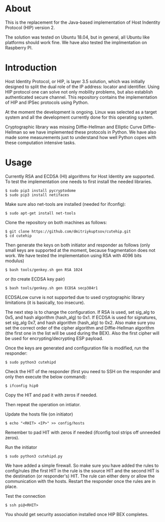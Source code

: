 # About

This is the replacement for the Java-based implementation of Host Indentity Protocol (HIP) version 2.

The solution was tested on Ubuntu 18.04, but in general, all Ubuntu like platforms should work fine.
We have also tested the implmentation on Raspberry PI.

# Introduction

Host Identity Protocol, or HIP, is layer 3.5 solution,
which was initially designed to split the dual role of the IP address: 
locator and identifier. Using HIP protocol one can solve not
only mobility problems, but also establish authenticated secure
channel. This repository contains the implementation of HIP and 
IPSec protocols using Python.

At the moment the development is ongoing. Linux was selected as a target system and all the 
development currently done for this operating system.

Cryptographic library was missing Diffie-Hellman and Elliptic Curve Diffie-Hellman so we 
have implemented these protocols in Python. We have also made some measurements just to
understand how well Python copes with these computation intensive tasks.

# Usage

Currently RSA and ECDSA (HI) algorithms for Host Identity are supported. To test the implementation one
needs to first install the needed libraries.

```
$ sudo pip3 install pycryptodome
$ sudo pip3 install netifaces
```

Make sure also net-tools are installed (needed for ifconfig):

```
$ sudo apt-get install net-tools
```
Clone the repository on both machines as follows:

```
$ git clone https://github.com/dmitriykuptsov/cutehip.git
$ cd cutehip
```

Then generate the keys on both initiator and responder as follows (only small keys are supported
at the moment, because fragmentation does not work. We have tested the implementation using RSA 
with 4096 bits modulus)

```
$ bash tools/genkey.sh gen RSA 1024
```

or (to create ECDSA key pair)
```
$ bash tools/genkey.sh gen ECDSA secp384r1
```

ECDSALow curve is not supported due to used cryptographic library limitations (it is basically, too insecure).

The next step is to change the configuration. If RSA is used, set sig_alg to 0x5, and hash 
algorithm (hash_alg) to 0x1. If ECDSA is used for signatures, set sig_alg 0x7, and hash
algorithm (hash_alg) to 0x2. Also make sure you set the correct order of the cipher algorithm
and Diffie-Hellman algorithm (the first one in the list will be used during the BEX). Also 
the first cipher will be used for encrypting/decrypting ESP payload.

Once the keys are generated and configuration file is modified, run the responder:

```
$ sudo python3 cutehipd
```

Check the HIT of the responder (first you need to SSH on the responder and only then execute the below command):

```
$ ifconfig hip0
```
Copy the HIT and pad it with zeros if needed.

Then repeat the operation on intiator.

Update the hosts file (on initiator)
```
$ echo "<RHIT> <IP>" >> config/hosts
```

Remember to pad HIT with zeros if needed (ifconfig tool strips off unneeded zeros).

Run the initiator
```
$ sudo python3 cutehipd.py
```

We have added a simple firewall. So make sure you have added the rules to config/rules (the first
HIT in the rule is the source HIT and the second HIT is the destination (or responder's)
HIT. The rule can either deny or allow the communication with the hosts. Restart the responder
once the rules are in place.

Test the connection
```
$ ssh pi@<RHIT>
```

You should get security association installed once HIP BEX completes.

